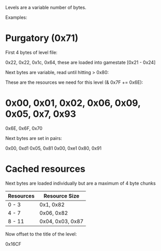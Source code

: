 Levels are a variable number of bytes.

Examples:

Purgatory (0x71)
================

First 4 bytes of level file:

0x22, 0x22, 0x1c, 0x64, these are loaded into gamestate [0x21 - 0x24]

Next bytes are variable, read until hitting >  0x80:

These are the resources we need for this level (& 0x7F += 0x6E):

0x00, 0x01, 0x02, 0x06, 0x09, 0x05, 0x7, 0x93
=============================================
0x6E, 0x6F, 0x70

Next bytes are set in pairs:

0x00, 0xd1
0x05, 0x81
0x00, 0xe1
0x80, 0x91

# Cached resources

Next bytes are loaded individually but are a maximum of 4 byte chunks

| Resources  | Resource Size    |
|------------|------------------|
|    0 - 3   | 0x1, 0x82        |
|    4 - 7   | 0x06, 0x82       |
|    8 - 11  | 0x04, 0x03, 0x87 |

Now offset to the title of the level:

0x16CF
